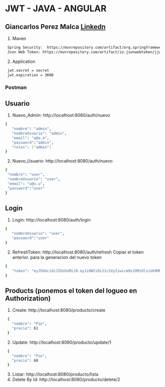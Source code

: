# JWT  - JAVA - ANGULAR 
## Giancarlos Perez Malca [Linkedn](https://www.linkedin.com/in/giancarlosperez/)

1. Maven
```bash
 Spring Security:  https://mvnrepository.com/artifact/org.springframework.boot/spring-boot-starter-security
 Json Web Token: https://mvnrepository.com/artifact/io.jsonwebtoken/jjwt 
```

2. Application
```bash
 jwt.secret = secret
 jwt.expiration = 3600
```
### Postman
## Usuario
1. Nuevo_Admin: http://localhost:8080/auth/nuevo
 ```bash
 {
    "nombre": "admin",
    "nombreUsuario": "admin",
    "email": "a@a.a",
    "password":"admin",
    "roles": ["admin"]
 }
```
2. Nuevo_Usuario: http://localhost:8080/auth/nuevo
 ```bash
{
  "nombre": "user",
  "nombreUsuario": "user",
  "email": "u@u.u",
  "password":"user"
}
```

## Login
1. Login: http://localhost:8080/auth/login
 ```bash
{
    "nombreUsuario": "user",
    "password":"user"
}
```
2. RefreshToken: http://localhost:8080/auth/refresh
Copiar el token anterior. para la generacion del nuevo token
 ```bash
{
    "token": "eyJhbGciOiJIUzUxMiJ9.eyJzdWIiOiJ1c2VyIiwicm9sZXMiOlsiUk9MRV9VU0VSIl0sImlhdCI6MTY1ODA5MzQ5MSwiZXhwIjoxNjU4MDkzNTExfQ.kqVAlwJQPqjLcCDw4UkQjEk6bzXCWi709N24r5EmrfjZKikWJJiSIVRMFkITCJpfgzXAOgUCvWYOnWiFpSuWOA"
}
```

## Products (ponemos el token del logueo en Authorization)
1. Create: http://localhost:8080/producto/create
 ```bash
  {
    "nombre": "Pie",
    "precio": 61
  }
```
2. Update: http://localhost:8080/producto/update/1
 ```bash
  {
    "nombre": "Pie",
    "precio": 60
  }
```
3. Listar: http://localhost:8080/producto/lista
4. Delete By Id:  http://localhost:8080/producto/delete/2
